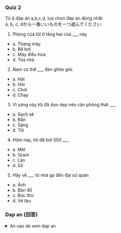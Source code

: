 ### Quiz 2
Từ 4 đáp án a,b,c,d, lựa chọn đáp án đúng nhất  
a, b, c, dから一番いいものを一つ選んでください

1. Phòng của tôi ở tầng hai của ___ này
- a. Thang máy
- b. Bể bơi
- c. Máy điều hòa
- d. Tòa nhà

2. Nam có thể ___ đàn ghita giỏi
- a. Hát
- b. Hỏi
- c. Chơi
- d. Chạy

3. Vì sáng này tôi đã dọn dẹp nên căn phòng thật ___
- a. Sạch sẽ
- b. Bẩn
- c. Sáng
- d. Tối

4. Hôm nay, tôi đã bơi 500 ___
- a. Mét
- b. Gram
- c. Lần
- d. Số

5. Hãy vẽ ___ từ nhà ga đến đại sứ quán
- a. Ảnh
- b. Bản đồ
- c. Bức thư
- d. Vé tàu

### Dap an (回答)

<details>
	<summary>An vao de xem dap an</summary>

- 1 : a
- 2 : b
- 3 : a
- 4 : c
- 5 : a

```python
1. Phòng của tôi ở tầng hai của ___ này
- a. Thang máy (エレベーター)
- b. Bể bơi (プール)
- c. Máy điều hòa (エアコン)
- d. Tòa nhà (アパート)
私の部屋はこのアパートの二階です。
部屋：Phòng
二階：Tầng hai (Hai: 二)

2. Nam có thể ___ đàn ghita giỏi
- a. Hát (歌う)
- b. Hỏi (聞く)
- c. Chơi (弾く・遊ぶ)
- d. Chạy (走る)
Namさんはギターを上手に弾きます。
ギター：Đàn ghita (Đàn ...)
上手：Giỏi


3. Vì sáng này tôi đã dọn dẹp nên căn phòng thật ___
- a. Sạch sẽ (綺麗)
- b. Bẩn (汚い)
- c. Sáng (明るい・朝)
- d. Tối (暗い・夕方・晩)
今朝掃除したから部屋は綺麗です。
今朝：Sáng nay
掃除：Dọn dẹp
(A) から (B)：Vì (A) nên (B)

4. Hôm nay, tôi đã bơi 500 ___
- a. Mét (メートル)
- b. Gram (グラム)
- c. Lần (度)
- d. Số (番、数)
今日は500メートル泳ぎました。
今日：Hôm nay
泳ぐ：Bơi

5. Hãy vẽ ___ từ nhà ga đến đại sứ quán
- a. Ảnh (写真)
- b. Bản đồ (地図)
- c. Bức thư (手紙)
- d. Vé tàu (切符)
駅から大使館までの地図を書いてください
駅：Nhà ga
大使館：Đại sứ quán
書く：Vẽ
```

</details>
